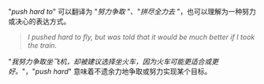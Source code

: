 "*push hard to*" 可以翻译为 "*努力争取* "、"*拼尽全力去* "，也可以理解为一种努力或决心的表达方式。

> *I pushed hard to fly, but was told that it would be much better if I took the train.*

"*我努力争取坐飞机，却被建议选择坐火车，因为火车可能更适合或更好。*"，"*push hard*" 意味着不遗余力地争取或努力实现某个目标。